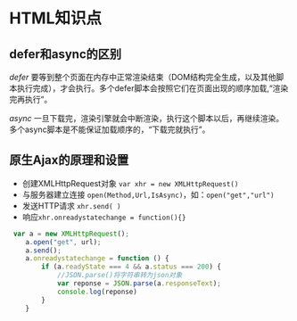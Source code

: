 # HTML知识点

## defer和async的区别

*defer* 要等到整个页面在内存中正常渲染结束（DOM结构完全生成，以及其他脚本执行完成），才会执行。多个defer脚本会按照它们在页面出现的顺序加载,“渲染完再执行”。

*async* 一旦下载完，渲染引擎就会中断渲染，执行这个脚本以后，再继续渲染。多个async脚本是不能保证加载顺序的，“下载完就执行”。

## 原生Ajax的原理和设置
+ 创建XMLHttpRequest对象 `var xhr = new XMLHttpRequest()`
+ 与服务器建立连接 `open(Method,Url,IsAsync)`，如：`open("get","url")`
+ 发送HTTP请求  `xhr.send( )`
+ 响应`xhr.onreadystatechange = function(){}`

``` js
 var a = new XMLHttpRequest();
    a.open("get", url);
    a.send();
    a.onreadystatechange = function () {
        if (a.readyState === 4 && a.status === 200) {
            //JSON.parse()将字符串转为json对象
            var reponse = JSON.parse(a.responseText);
            console.log(reponse)
        }
    }

```
